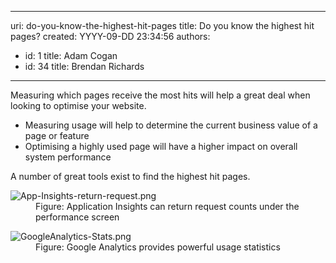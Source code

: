 

---
uri: do-you-know-the-highest-hit-pages
title: Do you know the highest hit pages?
created: YYYY-09-DD 23:34:56
authors:
  - id: 1
    title: Adam Cogan
  - id: 34
    title: Brendan Richards
---




<span class='intro'> Measuring which pages receive the most hits will help a great deal when looking to optimise your website.<br><ul><li>Measuring usage will help to determine the current business value of a page or feature</li><li>Optimising a highly used page will have a higher impact on overall system performance<br></li></ul>A number of great tools exist to find the highest hit pages.<br> </span>

<dl class="image"><dt>
      <img src="/PublishingImages/App-Insights-return-request.png" alt="App-Insights-return-request.png" />​</dt><dd>Figure&#58; Application Insights can return request counts under the performance screen</dd></dl><dl class="image"><dt><img src="/PublishingImages/GoogleAnalytics-Stats.png" alt="GoogleAnalytics-Stats.png" />​ </dt><dd>​Figure&#58; Google Analytics provides powerful usage statistics</dd></dl>


